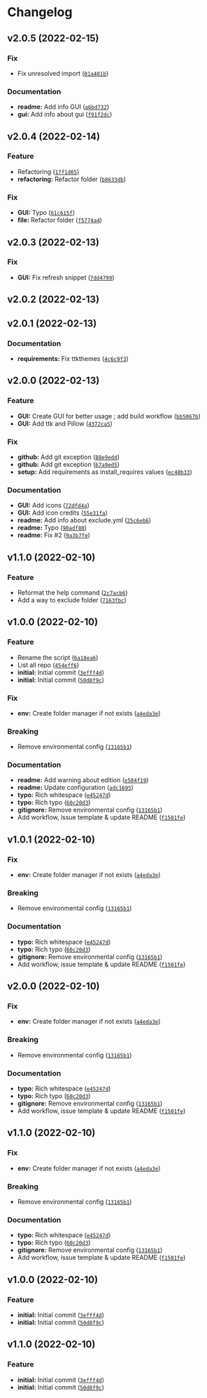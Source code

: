 # Changelog

<!--next-version-placeholder-->

## v2.0.5 (2022-02-15)
### Fix
* Fix unresolved import ([`01a481b`](https://github.com/Mara-Li/Obsidian-Snippet-Manager/commit/01a481b8961d13972fb52be00d5649c4ee103501))

### Documentation
* **readme:** Add info GUI ([`a6bd732`](https://github.com/Mara-Li/Obsidian-Snippet-Manager/commit/a6bd732a84d9c99a0febd978b1ee769524789062))
* **gui:** Add info about gui ([`f91f2dc`](https://github.com/Mara-Li/Obsidian-Snippet-Manager/commit/f91f2dc82a86a68201cd331e53ff075a8fe2d145))

## v2.0.4 (2022-02-14)
### Feature
* Refactoring ([`17f1d65`](https://github.com/Mara-Li/Obsidian-Snippet-Manager/commit/17f1d65378f6a18ecfc85c2d35e86928ec7dbbab))
* **refactoring:** Refactor folder ([`b8633db`](https://github.com/Mara-Li/Obsidian-Snippet-Manager/commit/b8633db79263a19ba916065137ee21312740e2ff))

### Fix
* **GUI:** Typo ([`61c615f`](https://github.com/Mara-Li/Obsidian-Snippet-Manager/commit/61c615fb112345b606e50070bedcbc462bb5d44b))
* **file:** Refactor folder ([`f5774a4`](https://github.com/Mara-Li/Obsidian-Snippet-Manager/commit/f5774a45cb3bdd02c63267fbd18dbaa9d5fbe59a))

## v2.0.3 (2022-02-13)
### Fix
* **GUI:** Fix refresh snippet ([`7dd4799`](https://github.com/Mara-Li/Obsidian-Snippet-Manager/commit/7dd47997ddd65f68af51fcad8c0b9099dba5d128))

## v2.0.2 (2022-02-13)


## v2.0.1 (2022-02-13)
### Documentation
* **requirements:** Fix ttkthemes ([`4c6c9f3`](https://github.com/Mara-Li/Obsidian-Snippet-Manager/commit/4c6c9f34198b10949df22ed58c58284c2c57ddf1))

## v2.0.0 (2022-02-13)
### Feature
* **GUI:** Create GUI for better usage ; add build workflow ([`bb5067b`](https://github.com/Mara-Li/Obsidian-Snippet-Manager/commit/bb5067ba498b163e25aecd4655935dc07f76abf4))
* **GUI:** Add ttk and Pillow ([`4372ca5`](https://github.com/Mara-Li/Obsidian-Snippet-Manager/commit/4372ca5cca08b87fb3d92b01801c421440232a8d))

### Fix
* **github:** Add git exception ([`88e9edd`](https://github.com/Mara-Li/Obsidian-Snippet-Manager/commit/88e9edde2f6e83dbdb6ac495b5d47b4c38cc0812))
* **github:** Add git exception ([`67a9ed5`](https://github.com/Mara-Li/Obsidian-Snippet-Manager/commit/67a9ed53ed7bceb7be5559717cdb8b943d18e3ed))
* **setup:** Add requirements as install_requires values ([`ec48b33`](https://github.com/Mara-Li/Obsidian-Snippet-Manager/commit/ec48b33f13987eb818aed30762efa1b50aa90a1c))

### Documentation
* **GUI:** Add icons ([`72dfd4a`](https://github.com/Mara-Li/Obsidian-Snippet-Manager/commit/72dfd4acd69d2ee622946338fdbfd510bf5fd716))
* **GUI:** Add icon credits ([`55e31fa`](https://github.com/Mara-Li/Obsidian-Snippet-Manager/commit/55e31fa8172dbf74626b70ddaad0249ae5187d81))
* **readme:** Add info about exclude.yml ([`25c6eb6`](https://github.com/Mara-Li/Obsidian-Snippet-Manager/commit/25c6eb6a792dcec98ee0d253fb31f296a946e74d))
* **readme:** Typo ([`90adf80`](https://github.com/Mara-Li/Obsidian-Snippet-Manager/commit/90adf80ac53e0cfd64cc36c7f396a0c3d2cb0557))
* **readme:** Fix #2 ([`9a3b7fe`](https://github.com/Mara-Li/Obsidian-Snippet-Manager/commit/9a3b7feeaebea452877fe31936b5c17f2530f168))

## v1.1.0 (2022-02-10)
### Feature
* Reformat the help command ([`2c7acb6`](https://github.com/Mara-Li/Obsidian-Snippet-Manager/commit/2c7acb66b914b0fe439fa99892253b4927dc82c1))
* Add a way to exclude folder ([`7163fbc`](https://github.com/Mara-Li/Obsidian-Snippet-Manager/commit/7163fbc34b1a2f87f6382986dce216757761d37b))

## v1.0.0 (2022-02-10)
### Feature
* Rename the script ([`6a18ea6`](https://github.com/Mara-Li/Obsidian-Snippet-Manager/commit/6a18ea6189c0e4f211bf947935fb2e3f38216842))
* List all repo ([`454eff6`](https://github.com/Mara-Li/Obsidian-Snippet-Manager/commit/454eff6c149e581065a34447a8d7b637ba40ddb8))
* **initial:** Initial commit ([`3efff4d`](https://github.com/Mara-Li/Obsidian-Snippet-Manager/commit/3efff4dcae3d11e1b2f605655231ba1230c9c7a9))
* **initial:** Initial commit ([`50d8f9c`](https://github.com/Mara-Li/Obsidian-Snippet-Manager/commit/50d8f9cafd9ea959d5edc7d32b47617342515bf0))

### Fix
* **env:** Create folder manager if not exists ([`a4eda3e`](https://github.com/Mara-Li/Obsidian-Snippet-Manager/commit/a4eda3e98e9ef794b7fdb050bf85867b24c17170))

### Breaking
* Remove environmental config ([`13165b1`](https://github.com/Mara-Li/Obsidian-Snippet-Manager/commit/13165b10de4c1f598a69063b9d8b114df219dfc9))

### Documentation
* **readme:** Add warning about edition ([`e584f19`](https://github.com/Mara-Li/Obsidian-Snippet-Manager/commit/e584f1901a39f9df5a34d9e34bcff6de0fc16c5c))
* **readme:** Update configuration ([`adc1695`](https://github.com/Mara-Li/Obsidian-Snippet-Manager/commit/adc1695552e29b76d9e3b03cc674f77146ad4d97))
* **typo:** Rich whitespace ([`e45247d`](https://github.com/Mara-Li/Obsidian-Snippet-Manager/commit/e45247d49de0734512af9d6f6989b2b65cb63606))
* **typo:** Rich typo ([`60c20d3`](https://github.com/Mara-Li/Obsidian-Snippet-Manager/commit/60c20d3d769bca091c717ae595af5ae7025aecc2))
* **gitignore:** Remove environmental config ([`13165b1`](https://github.com/Mara-Li/Obsidian-Snippet-Manager/commit/13165b10de4c1f598a69063b9d8b114df219dfc9))
* Add workflow, issue template & update README ([`f1501fe`](https://github.com/Mara-Li/Obsidian-Snippet-Manager/commit/f1501fe8371c0702b14c25603260c5aafb9b2fee))

## v1.0.1 (2022-02-10)
### Fix
* **env:** Create folder manager if not exists ([`a4eda3e`](https://github.com/Mara-Li/Obsidian-Snippet-Manager/commit/a4eda3e98e9ef794b7fdb050bf85867b24c17170))

### Breaking
* Remove environmental config ([`13165b1`](https://github.com/Mara-Li/Obsidian-Snippet-Manager/commit/13165b10de4c1f598a69063b9d8b114df219dfc9))

### Documentation
* **typo:** Rich whitespace ([`e45247d`](https://github.com/Mara-Li/Obsidian-Snippet-Manager/commit/e45247d49de0734512af9d6f6989b2b65cb63606))
* **typo:** Rich typo ([`60c20d3`](https://github.com/Mara-Li/Obsidian-Snippet-Manager/commit/60c20d3d769bca091c717ae595af5ae7025aecc2))
* **gitignore:** Remove environmental config ([`13165b1`](https://github.com/Mara-Li/Obsidian-Snippet-Manager/commit/13165b10de4c1f598a69063b9d8b114df219dfc9))
* Add workflow, issue template & update README ([`f1501fe`](https://github.com/Mara-Li/Obsidian-Snippet-Manager/commit/f1501fe8371c0702b14c25603260c5aafb9b2fee))

## v2.0.0 (2022-02-10)
### Fix
* **env:** Create folder manager if not exists ([`a4eda3e`](https://github.com/Mara-Li/Obsidian-Snippet-Manager/commit/a4eda3e98e9ef794b7fdb050bf85867b24c17170))

### Breaking
* Remove environmental config ([`13165b1`](https://github.com/Mara-Li/Obsidian-Snippet-Manager/commit/13165b10de4c1f598a69063b9d8b114df219dfc9))

### Documentation
* **typo:** Rich whitespace ([`e45247d`](https://github.com/Mara-Li/Obsidian-Snippet-Manager/commit/e45247d49de0734512af9d6f6989b2b65cb63606))
* **typo:** Rich typo ([`60c20d3`](https://github.com/Mara-Li/Obsidian-Snippet-Manager/commit/60c20d3d769bca091c717ae595af5ae7025aecc2))
* **gitignore:** Remove environmental config ([`13165b1`](https://github.com/Mara-Li/Obsidian-Snippet-Manager/commit/13165b10de4c1f598a69063b9d8b114df219dfc9))
* Add workflow, issue template & update README ([`f1501fe`](https://github.com/Mara-Li/Obsidian-Snippet-Manager/commit/f1501fe8371c0702b14c25603260c5aafb9b2fee))

## v1.1.0 (2022-02-10)
### Fix
* **env:** Create folder manager if not exists ([`a4eda3e`](https://github.com/Mara-Li/Obsidian-Snippet-Manager/commit/a4eda3e98e9ef794b7fdb050bf85867b24c17170))

### Breaking
* Remove environmental config ([`13165b1`](https://github.com/Mara-Li/Obsidian-Snippet-Manager/commit/13165b10de4c1f598a69063b9d8b114df219dfc9))

### Documentation
* **typo:** Rich whitespace ([`e45247d`](https://github.com/Mara-Li/Obsidian-Snippet-Manager/commit/e45247d49de0734512af9d6f6989b2b65cb63606))
* **typo:** Rich typo ([`60c20d3`](https://github.com/Mara-Li/Obsidian-Snippet-Manager/commit/60c20d3d769bca091c717ae595af5ae7025aecc2))
* **gitignore:** Remove environmental config ([`13165b1`](https://github.com/Mara-Li/Obsidian-Snippet-Manager/commit/13165b10de4c1f598a69063b9d8b114df219dfc9))
* Add workflow, issue template & update README ([`f1501fe`](https://github.com/Mara-Li/Obsidian-Snippet-Manager/commit/f1501fe8371c0702b14c25603260c5aafb9b2fee))

## v1.0.0 (2022-02-10)
### Feature
* **initial:** Initial commit ([`3efff4d`](https://github.com/Mara-Li/Obsidian-Snippet-Manager/commit/3efff4dcae3d11e1b2f605655231ba1230c9c7a9))
* **initial:** Initial commit ([`50d8f9c`](https://github.com/Mara-Li/Obsidian-Snippet-Manager/commit/50d8f9cafd9ea959d5edc7d32b47617342515bf0))

## v1.1.0 (2022-02-10)
### Feature
* **initial:** Initial commit ([`3efff4d`](https://github.com/Mara-Li/Obsidian-Snippet-Manager/commit/3efff4dcae3d11e1b2f605655231ba1230c9c7a9))
* **initial:** Initial commit ([`50d8f9c`](https://github.com/Mara-Li/Obsidian-Snippet-Manager/commit/50d8f9cafd9ea959d5edc7d32b47617342515bf0))

